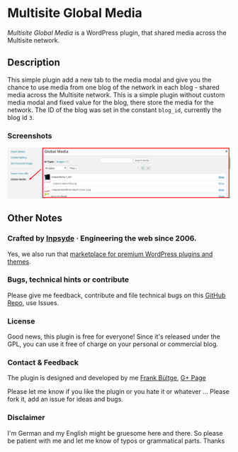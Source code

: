 # Multisite Global Media
_Multisite Global Media_ is a WordPress plugin, that shared media across the Multisite network.

## Description
 This simple plugin add a new tab to the media modal and give you the chance to use media from one blog of the network in each blog - shared media across the Multisite network. This is a simple plugin without custom media modal and fixed value for the blog, there store the media for the network. The ID of the blog was set in the constant `blog_id`, currently the blog id `3`.

### Screenshots
 ![Media Modal](./assets/screenshot-1.png)

## Other Notes

### Crafted by [Inpsyde](http://inpsyde.com) &middot; Engineering the web since 2006.
Yes, we also run that [marketplace for premium WordPress plugins and themes](http://marketpress.com).

### Bugs, technical hints or contribute
Please give me feedback, contribute and file technical bugs on this 
[GitHub Repo](https://github.com/bueltge/Multisite-Global-Media/issues), use Issues.

### License
Good news, this plugin is free for everyone! Since it's released under the GPL, 
you can use it free of charge on your personal or commercial blog.

### Contact & Feedback
The plugin is designed and developed by me [Frank Bültge](http://bueltge.de), [G+ Page](https://plus.google.com/111291152590065605567/about?rel=author)

Please let me know if you like the plugin or you hate it or whatever ... 
Please fork it, add an issue for ideas and bugs.

### Disclaimer
I'm German and my English might be gruesome here and there. 
So please be patient with me and let me know of typos or grammatical parts. Thanks